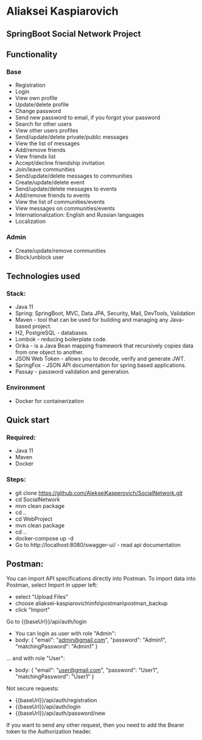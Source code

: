 # Aliaksei Kaspiarovich 

## SpringBoot Social Network Project

## Functionality
### Base
- Registration
- Login
- View own profile
- Update/delete profile
- Change password
- Send new password to email, if you forgot your password
- Search for other users
- View other users profiles
- Send/update/delete private/public messages
- View the list of messages
- Add/remove friends
- View friends list
- Accept/decline friendship invitation
- Join/leave communities
- Send/update/delete messages to communities
- Create/update/delete event
- Send/update/delete messages to events
- Add/remove friends to events
- View the list of communities/events
- View messages on communities/events
- Internationalization: English and Russian languages
- Localization

### Admin
- Create/update/remove communities
- Block/unblock user

## Technologies used 
### Stack:
- Java 11
- Spring: SpringBoot, MVC, Data JPA, Security, Mail, DevTools, Validation
- Maven - tool that can be used for building and managing any Java-based project. 
- H2, PostgreSQL - databases.
- Lombok - reducing boilerplate code.
- Orika - is a Java Bean mapping framework that recursively copies data from one object to another.
- JSON Web Token - allows you to decode, verify and generate JWT.
- SpringFox - JSON API documentation for spring based applications.
- Passay - password validation and generation.
### Environment
- Docker for containerization
 
 ## Quick start
 
 ### Required:
 - Java 11
 - Maven 
 - Docker
 
 ### Steps:
 - git clone https://github.com/AlekseiKasperovich/SocialNetwork.git
 - cd SocialNetwork
 - mvn clean package 
 - cd ..
 - cd WebProject
 - mvn clean package 
 - cd ..
 - docker-compose up -d
 - Go to http://localhost:8080/swagger-ui/ - read api documentation

 ## Postman:
 You can import API specifications directly into Postman. To import data into Postman, select Import in upper left:
  - select "Upload Files"
  - choose aliaksei-kaspiarovich\info\postman\postman_backup
  - click "Import"

Go to {{baseUrl}}/api/auth/login
- You can login as user with role "Admin":
 - body:
{
  "email": "admin@gmail.com",
  "password": "Admin1",
  "matchingPassword": "Admin1"
}

... and with role "User":
 - body:
{
  "email": "user@gmail.com",
  "password": "User1",
  "matchingPassword": "User1"
}

Not secure requests:
- {{baseUrl}}/api/auth/registration
- {{baseUrl}}/api/auth/login
- {{baseUrl}}/api/auth/password/new

If you want to send any other request, then you need to add the Bearer token to the Authorization header.
